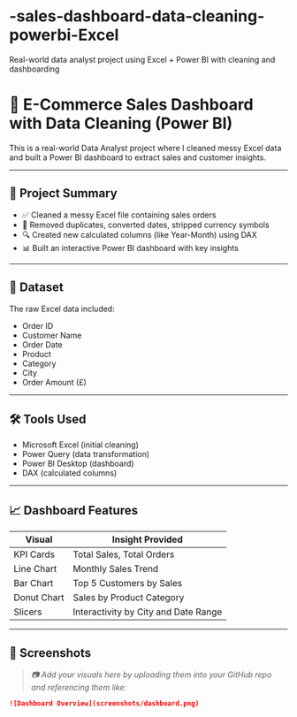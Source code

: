 # -sales-dashboard-data-cleaning-powerbi-Excel
Real-world data analyst project using Excel + Power BI with cleaning and dashboarding

# 🛒 E-Commerce Sales Dashboard with Data Cleaning (Power BI)

This is a real-world Data Analyst project where I cleaned messy Excel data and built a Power BI dashboard to extract sales and customer insights.

---

## 📌 Project Summary

- ✅ Cleaned a messy Excel file containing sales orders
- 🧹 Removed duplicates, converted dates, stripped currency symbols
- 🔍 Created new calculated columns (like Year-Month) using DAX
- 📊 Built an interactive Power BI dashboard with key insights

---

## 📂 Dataset

The raw Excel data included:
- Order ID
- Customer Name
- Order Date
- Product
- Category
- City
- Order Amount (£)

---

## 🛠 Tools Used

- Microsoft Excel (initial cleaning)
- Power Query (data transformation)
- Power BI Desktop (dashboard)
- DAX (calculated columns)

---

## 📈 Dashboard Features

| Visual           | Insight Provided                      |
|------------------|----------------------------------------|
| KPI Cards        | Total Sales, Total Orders              |
| Line Chart       | Monthly Sales Trend                    |
| Bar Chart        | Top 5 Customers by Sales               |
| Donut Chart      | Sales by Product Category              |
| Slicers          | Interactivity by City and Date Range   |

---

## 📸 Screenshots

> _📷 Add your visuals here by uploading them into your GitHub repo and referencing them like:_
```markdown
![Dashboard Overview](screenshots/dashboard.png)

